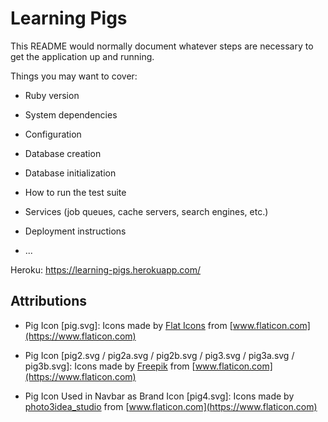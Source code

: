# Learning Pigs

This README would normally document whatever steps are necessary to get the
application up and running.

Things you may want to cover:

* Ruby version

* System dependencies

* Configuration

* Database creation

* Database initialization

* How to run the test suite

* Services (job queues, cache servers, search engines, etc.)

* Deployment instructions

* ...

Heroku: https://learning-pigs.herokuapp.com/

## Attributions

* Pig Icon [pig.svg]: Icons made by [Flat Icons](https://www.flaticon.com/authors/flat-icons) from [www.flaticon.com](https://www.flaticon.com)

* Pig Icon [pig2.svg / pig2a.svg / pig2b.svg / pig3.svg / pig3a.svg / pig3b.svg]: Icons made by [Freepik](https://www.flaticon.com/authors/freepik) from [www.flaticon.com](https://www.flaticon.com)

* Pig Icon Used in Navbar as Brand Icon [pig4.svg]: Icons made by [photo3idea_studio](https://www.flaticon.com/authors/photo3idea-studio) from [www.flaticon.com](https://www.flaticon.com)
